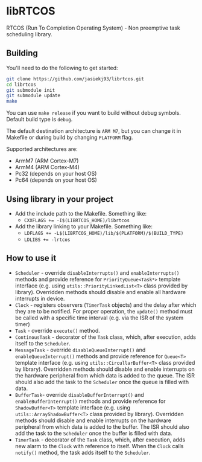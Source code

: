 # libRTCOS

RTCOS (Run To Completion Operating System) - Non preemptive task scheduling library.

## Building

You'll need to do the following to get started:

```bash
git clone https://github.com/jasiekj93/librtcos.git
cd librtcos
git submodule init
git submodule update
make
```

You can use `make release` if you want to build without debug symbols.
Default build type is `debug`.

The default destination architecture is `ARM M7`, but you can change it in
Makefile or during build by changing `PLATFORM` flag.

Supported architectures are:
* ArmM7 (ARM Cortex-M7)
* ArmM4 (ARM Cortex-M4)
* Pc32 (depends on your host OS)
* Pc64 (depends on your host OS)


## Using library in your project

* Add the include path to the Makefile. Something like:
    * `CXXFLAGS += -I$(LIBRTCOS_HOME)/librtcos`
* Add the library linking to your Makefile. Something like:
    * `LDFLAGS += -L$(LIBRTCOS_HOME)/lib/$(PLATFORM)/$(BUILD_TYPE)`
    * `LDLIBS += -lrtcos`

## How to use it

* `Scheduler` - override `disableInterrupts()` and `enableInterrupts()` methods and provide reference for `PriorityQueue<Task*>` template interface (e.g. using `utils::PriorityLinkedList<T>` class provided by library). Overridden methods should disable and enable all hardware interrupts in device.
* `Clock` - registers observers (`TimerTask` objects) and the delay after which they are to be notified. For proper operation, the `update()` method must be called with a specific time interval (e.g. via the ISR of the system timer)
* `Task` - override `execute()` method.
* `ContinousTask` - decorator of the `Task` class, which, after execution, adds itself to the `Scheduler`.
* `MessageTask` - override `disableQueueInterrupt()` and `enableQueueInterrupt()` methods and provide reference for `Queue<T>` template interface (e.g. using `utils::CircullarBuffer<T>` class provided by library). Overridden methods should disable and enable interrupts on the hardware peripheral from which data is added to the queue. The ISR should also add the task to the `Scheduler` once the queue is filled with data.
* `BufferTask`- override `disableBufferInterrupt()` and `enableBufferInterrupt()` methods and provide reference for `ShadowBuffer<T>` template interface (e.g. using `utils::ArrayShadowBuffer<T>` class provided by library). Overridden methods should disable and enable interrupts on the hardware peripheral from which data is added to the buffer. The ISR should also add the task to the `Scheduler` once the buffer is filled with data.
* `TimerTask` - decorator of the `Task` class, which, after execution, adds new alarm to the `Clock` with reference to itself. When the `Clock` calls `notify()` method, the task adds itself to the `Scheduler`.

